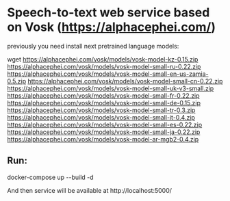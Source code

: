 # Speech-to-text web service based on Vosk (https://alphacephei.com/)

previously you need install next pretrained language models:

wget https://alphacephei.com/vosk/models/vosk-model-kz-0.15.zip https://alphacephei.com/vosk/models/vosk-model-small-ru-0.22.zip https://alphacephei.com/vosk/models/vosk-model-small-en-us-zamia-0.5.zip https://alphacephei.com/vosk/models/vosk-model-small-cn-0.22.zip https://alphacephei.com/vosk/models/vosk-model-small-uk-v3-small.zip https://alphacephei.com/vosk/models/vosk-model-small-fr-0.22.zip https://alphacephei.com/vosk/models/vosk-model-small-de-0.15.zip https://alphacephei.com/vosk/models/vosk-model-small-tr-0.3.zip https://alphacephei.com/vosk/models/vosk-model-small-it-0.4.zip  https://alphacephei.com/vosk/models/vosk-model-small-es-0.22.zip https://alphacephei.com/vosk/models/vosk-model-small-ja-0.22.zip https://alphacephei.com/vosk/models/vosk-model-ar-mgb2-0.4.zip

## Run:
docker-compose up --build -d

And then service will be available at
http://localhost:5000/


